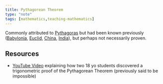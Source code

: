 ```yaml
---
title: Pythagorean Theorem
type: "note"
tags: [mathematics,teaching-mathematics]
---
```




Commonly attributed to [Pythagoras](https://en.wikipedia.org/wiki/Pythagoras#Attributed_discoveries) but had been known previously ([Babylonia](https://mathshistory.st-andrews.ac.uk/HistTopics/Babylonian_Pythagoras/), [Euclid](http://aleph0.clarku.edu/~djoyce/java/elements/bookI/propI47.html), [China](https://www.quora.com/If-the-Chinese-can-call-it-Gougu-theorem-why-is-it-wrong-to-refer-to-Pythagoras-theorem-as-Baudhayana-theorem-in-India), [India](https://www.cuemath.com/learn/baudhayana/)), but perhaps not necessarily proven.

## Resources

- [YouTube Video](https://www.youtube.com/watch?v=juFdo2bijic) explaining how two 18 yo students discovered a trigonometric proof of the Pythagorean Theorem (previously said to be impossible)


